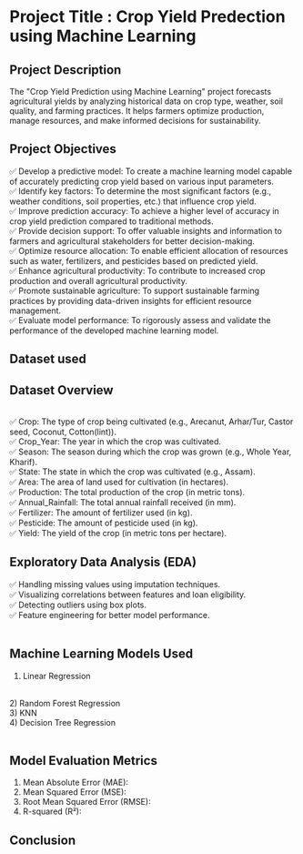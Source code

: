 # Project Title : Crop Yield Predection using Machine Learning

## Project Description 
The "Crop Yield Prediction using Machine Learning" project forecasts agricultural yields by analyzing historical data on crop type, weather, soil quality, and farming practices. It helps farmers optimize production, manage resources, and make informed decisions for sustainability.
<br>

## Project Objectives 

✅ Develop a predictive model: To create a machine learning model capable of accurately predicting crop yield based on various input parameters.
<br>
✅ Identify key factors: To determine the most significant factors (e.g., weather conditions, soil properties, etc.) that influence crop yield.
<br> 
✅ Improve prediction accuracy: To achieve a higher level of accuracy in crop yield prediction compared to traditional methods.
<br>
✅ Provide decision support: To offer valuable insights and information to farmers and agricultural stakeholders for better decision-making.
<br>
✅ Optimize resource allocation: To enable efficient allocation of resources such as water, fertilizers, and pesticides based on predicted yield.
<br>
✅ Enhance agricultural productivity: To contribute to increased crop production and overall agricultural productivity.
<br>
✅ Promote sustainable agriculture: To support sustainable farming practices by providing data-driven insights for efficient resource management.
<br>
✅ Evaluate model performance: To rigorously assess and validate the performance of the developed machine learning model.
<br>

## Dataset used


## Dataset Overview

<br>
✅ Crop: The type of crop being cultivated (e.g., Arecanut, Arhar/Tur, Castor seed, Coconut, Cotton(lint)).
<br>
✅ Crop_Year: The year in which the crop was cultivated.
<br>
✅ Season: The season during which the crop was grown (e.g., Whole Year, Kharif).
<br>
✅ State: The state in which the crop was cultivated (e.g., Assam).
<br>
✅ Area: The area of land used for cultivation (in hectares).
<br>
✅ Production: The total production of the crop (in metric tons).
<br>
✅ Annual_Rainfall: The total annual rainfall received (in mm).
<br>
✅ Fertilizer: The amount of fertilizer used (in kg).
<br>
✅ Pesticide: The amount of pesticide used (in kg).
<br>
✅ Yield: The yield of the crop (in metric tons per hectare).
<br>

## Exploratory Data Analysis (EDA)


✅ Handling missing values using imputation techniques.
<br>
✅ Visualizing correlations between features and loan eligibility.
<br>
✅ Detecting outliers using box plots.
<br>
✅ Feature engineering for better model performance.
<br>
<br>

## Machine Learning Models Used

1) Linear Regression
<br>
2) Random Forest Regression
<br>
3) KNN
<br>
4) Decision Tree Regression
<br>
<br>

## Model Evaluation Metrics

1) Mean Absolute Error (MAE):
2) Mean Squared Error (MSE):
3) Root Mean Squared Error (RMSE):
4) R-squared (R²):

## Conclusion

